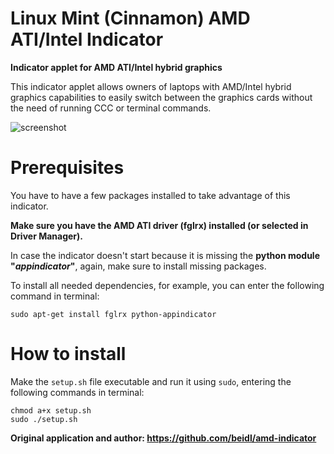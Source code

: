 Linux Mint (Cinnamon) AMD ATI/Intel Indicator
=============

**Indicator applet for AMD ATI/Intel hybrid graphics**

This indicator applet allows owners of laptops with AMD/Intel hybrid graphics capabilities to
easily switch between the graphics cards without the need of running CCC or terminal commands.

![screenshot](amd-indicator-screenshot.png)

Prerequisites
==============

You have to have a few packages installed to take advantage of this indicator.

**Make sure you have the AMD ATI driver (fglrx) installed (or selected in Driver Manager).**

In case the indicator doesn't start because it is missing the **python module "_appindicator_"**, again, make sure to install missing packages.

To install all needed dependencies, for example, you can enter the following command in terminal:

```sudo apt-get install fglrx python-appindicator```

How to install
==============

Make the `setup.sh` file executable and run it using `sudo`, entering the following commands in terminal:

```
chmod a+x setup.sh
sudo ./setup.sh
```

**Original application and author: https://github.com/beidl/amd-indicator**
